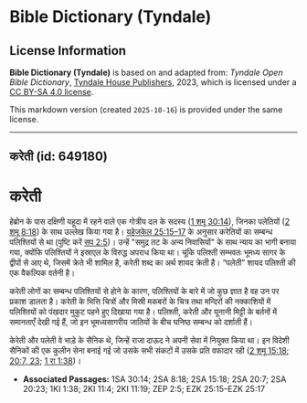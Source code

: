 # Bible Dictionary (Tyndale)

## License Information

**Bible Dictionary (Tyndale)** is based on and adapted from: _Tyndale Open Bible Dictionary_, [Tyndale House Publishers](https://tyndaleopenresources.com/), 2023, which is licensed under a [CC BY-SA 4.0 license](https://creativecommons.org/licenses/by-sa/4.0/legalcode.en).

This markdown version (created `2025-10-16`) is provided under the same license.



--------------------------------

## करेती (id: 649180)

करेती
=====

हेब्रोन के पास दक्षिणी यहूदा में रहने वाले एक गोत्रीय दल के सदस्य ([1 शमू 30:14](https://ref.ly/1Sam30:14)), जिनका पलेतियों ([2 शमू 8:18](https://ref.ly/2Sam8:18)) के साथ उल्लेख किया गया है। [यहेजकेल 25:15–17](https://ref.ly/Ezek25:15-Ezek25:17) के अनुसार करेतियों का सम्बन्ध पलिश्तियों से था (पुष्टि करें [सप 2:5](https://ref.ly/Zeph2:5))। उन्हें "समुद्र तट के अन्य निवासियों" के साथ न्याय का भागी बनाया गया, क्योंकि पलिश्तियों ने इस्राएल के विरुद्ध अपराध किया था। चूंकि पलिश्ती सम्भवतः भूमध्य सागर के द्वीपों से आए थे, जिसमें क्रेते भी शामिल है, करेती शब्द का अर्थ शायद क्रेती है। “पलेती” शायद पलिश्ती की एक वैकल्पिक वर्तनी है।

करेती लोगों का सम्बन्ध पलिश्तियों से होने के कारण, पलिश्तियों के बारे में जो कुछ ज्ञात है वह उन पर प्रकाश डालता है। करेती के भित्ति चित्रों और मिस्री मकबरों के चित्र तथा मन्दिरों की नक्काशियों में पलिश्तियों को पंखदार मुकुट पहने हुए दिखाया गया है। पलिश्ती, करेती और यूनानी मिट्टी के बर्तनों में समानताएँ देखी गई हैं, जो इन भूमध्यसागरीय जातियों के बीच घनिष्ठ सम्बन्ध को दर्शाती हैं।

केरेती और पलेती वे भाड़े के सैनिक थे, जिन्हें राजा दाऊद ने अपनी सेवा में नियुक्त किया था। इन विदेशी सैनिकों की एक कुलीन सेना बनाई गई जो उसके सभी संकटों में उसके प्रति वफादार रही ([2 शमू 15:18](https://ref.ly/2Sam15:18); [20:7, 23](https://ref.ly/2Sam20:7,2Sam20:23); [1 रा 1:38](https://ref.ly/1Kgs1:38))।

* **Associated Passages:** 1SA 30:14; 2SA 8:18; 2SA 15:18; 2SA 20:7; 2SA 20:23; 1KI 1:38; 2KI 11:4; 2KI 11:19; ZEP 2:5; EZK 25:15–EZK 25:17

